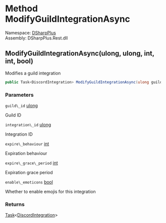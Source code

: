 # Method ModifyGuildIntegrationAsync

Namespace: [DSharpPlus](DSharpPlus.md)  
Assembly: DSharpPlus.Rest.dll

## <a id="DSharpPlus_DiscordRestClient_ModifyGuildIntegrationAsync_System_UInt64_System_UInt64_System_Int32_System_Int32_System_Boolean_"></a>ModifyGuildIntegrationAsync\(ulong, ulong, int, int, bool\)

Modifies a guild integration

```csharp
public Task<DiscordIntegration> ModifyGuildIntegrationAsync(ulong guild_id, ulong integration_id, int expire_behaviour, int expire_grace_period, bool enable_emoticons)
```

### Parameters

`guild\_id` [ulong](https://learn.microsoft.com/dotnet/api/system.uint64)

Guild ID

`integration\_id` [ulong](https://learn.microsoft.com/dotnet/api/system.uint64)

Integration ID

`expire\_behaviour` [int](https://learn.microsoft.com/dotnet/api/system.int32)

Expiration behaviour

`expire\_grace\_period` [int](https://learn.microsoft.com/dotnet/api/system.int32)

Expiration grace period

`enable\_emoticons` [bool](https://learn.microsoft.com/dotnet/api/system.boolean)

Whether to enable emojis for this integration

### Returns

[Task](https://learn.microsoft.com/dotnet/api/system.threading.tasks.task\-1)<[DiscordIntegration](DSharpPlus.Entities.DiscordIntegration.md)\>

